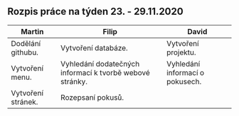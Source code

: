 ## Rozpis práce na týden 23. - 29.11.2020

| Martin                                                                            | Filip                                               | David                                                              |
|-----------------------------------------------------------------------------------|-----------------------------------------------------|--------------------------------------------------------------------|
| Dodělání githubu. | Vytvoření databáze. | Vytvoření projektu. |
| Vytvoření menu.                                          | Vyhledání dodatečných informací k tvorbě webové stránky.           | Vyhledání informací o pokusech.                            |
| Vytvoření stránek.                                 | Rozepsaní pokusů.   |                 |

